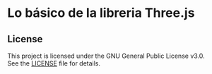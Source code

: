 # Lo básico de la libreria Three.js

## License
This project is licensed under the GNU General Public License v3.0.  
See the [LICENSE](./LICENSE.txt) file for details.
